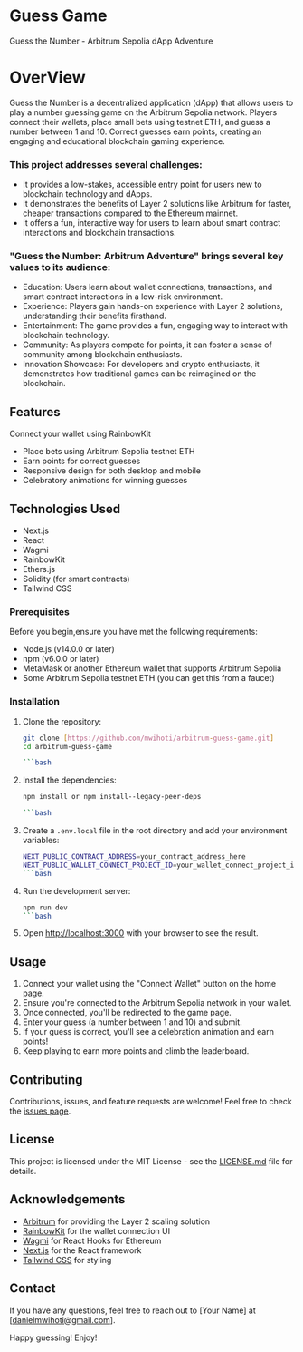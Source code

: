 # Guess Game
Guess the Number - Arbitrum Sepolia dApp Adventure

# OverView

Guess the Number is a decentralized application (dApp) that allows users to play a number guessing game on the Arbitrum Sepolia network. Players connect their wallets, place small bets using testnet ETH, and guess a number between 1 and 10. Correct guesses earn points, creating an engaging and educational blockchain gaming experience.

### This project addresses several challenges:

- It provides a low-stakes, accessible entry point for users new to blockchain technology and dApps.
- It demonstrates the benefits of Layer 2 solutions like Arbitrum for faster, cheaper transactions compared to the         Ethereum mainnet.
- It offers a fun, interactive way for users to learn about smart contract interactions and blockchain transactions.

### "Guess the Number: Arbitrum Adventure" brings several key values to its audience:

- Education: Users learn about wallet connections, transactions, and smart contract interactions in a low-risk environment.
- Experience: Players gain hands-on experience with Layer 2 solutions, understanding their benefits firsthand.
- Entertainment: The game provides a fun, engaging way to interact with blockchain technology.
- Community: As players compete for points, it can foster a sense of community among blockchain enthusiasts.
- Innovation Showcase: For developers and crypto enthusiasts, it demonstrates how traditional games can be reimagined on the blockchain.

## Features

Connect your wallet using RainbowKit
- Place bets using Arbitrum Sepolia testnet ETH
- Earn points for correct guesses
- Responsive design for both desktop and mobile
- Celebratory animations for winning guesses

## Technologies Used

- Next.js
- React
- Wagmi
- RainbowKit
- Ethers.js
- Solidity (for smart contracts)
- Tailwind CSS

### Prerequisites
Before you begin,ensure you have met the following requirements:
- Node.js (v14.0.0 or later)
- npm (v6.0.0 or later)
- MetaMask or another Ethereum wallet that supports Arbitrum Sepolia
- Some Arbitrum Sepolia testnet ETH (you can get this from a faucet)

### Installation

1. Clone the repository:
   ```bash
   git clone [https://github.com/mwihoti/arbitrum-guess-game.git]
   cd arbitrum-guess-game

   ```bash
2. Install the dependencies:

   ```bash
   npm install or npm install--legacy-peer-deps

   ```bash

3. Create a `.env.local` file in the root directory and add your environment variables:
   ```bash
   NEXT_PUBLIC_CONTRACT_ADDRESS=your_contract_address_here
   NEXT_PUBLIC_WALLET_CONNECT_PROJECT_ID=your_wallet_connect_project_id_here
   ```bash

4. Run the development server:
   ```bash
   npm run dev
   ```bash

5. Open [http://localhost:3000](http://localhost:3000) with your browser to see the result.

## Usage

1. Connect your wallet using the "Connect Wallet" button on the home page.
2. Ensure you're connected to the Arbitrum Sepolia network in your wallet.
3. Once connected, you'll be redirected to the game page.
4. Enter your guess (a number between 1 and 10) and submit.
5. If your guess is correct, you'll see a celebration animation and earn points!
6. Keep playing to earn more points and climb the leaderboard.

## Contributing

Contributions, issues, and feature requests are welcome! Feel free to check the [issues page](https://github.com/mwihoti/arbitrum-guess-game.git).

## License

This project is licensed under the MIT License - see the [LICENSE.md](LICENSE.md) file for details.

## Acknowledgements

- [Arbitrum](https://arbitrum.io/) for providing the Layer 2 scaling solution
- [RainbowKit](https://www.rainbowkit.com/) for the wallet connection UI
- [Wagmi](https://wagmi.sh/) for React Hooks for Ethereum
- [Next.js](https://nextjs.org/) for the React framework
- [Tailwind CSS](https://tailwindcss.com/) for styling

## Contact

If you have any questions, feel free to reach out to [Your Name] at [danielmwihoti@gmail.com].

Happy guessing! Enjoy!
